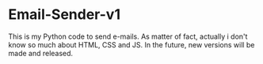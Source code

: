 # Email-Sender-v1
This is my Python code to send e-mails. As matter of fact, actually i don't know so much about HTML, CSS and JS. In the future, new versions will be made and released.

